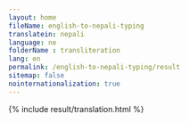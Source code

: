 ```yaml
--- 
layout: home 
fileName: english-to-nepali-typing
translatein: nepali
language: ne
folderName : transliteration
lang: en
permalink: /english-to-nepali-typing/result
sitemap: false
nointernationalization: true
---
```

{% include result/translation.html %}

<script src="/js/result/translator.js" data-foldername="{{page.folderName}}" data-lang="{{page.lang}}"></script>